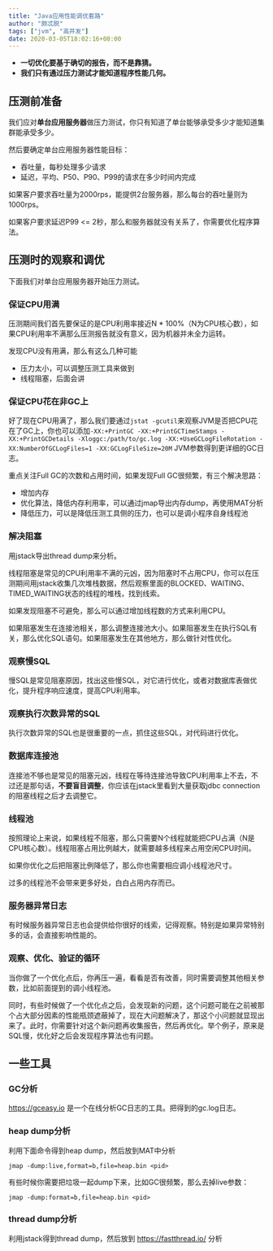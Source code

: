```yaml
---
title: "Java应用性能调优套路"
author: "颇忒脱"
tags: ["jvm", "高并发"]
date: 2020-03-05T18:02:16+08:00
---
```


<!--more-->

* **一切优化要基于确切的报告，而不是靠猜。**
* **我们只有通过压力测试才能知道程序性能几何。**

## 压测前准备


我们应对**单台应用服务器**做压力测试，你只有知道了单台能够承受多少才能知道集群能承受多少。

然后要确定单台应用服务器性能目标：

  - 吞吐量，每秒处理多少请求
  - 延迟，平均、P50、P90、P99的请求在多少时间内完成

如果客户要求吞吐量为2000rps，能提供2台服务器，那么每台的吞吐量则为1000rps。

如果客户要求延迟P99 <= 2秒，那么和服务器就没有关系了，你需要优化程序算法。

## 压测时的观察和调优

下面我们对单台应用服务器开始压力测试。

### 保证CPU用满

压测期间我们首先要保证的是CPU利用率接近N * 100%（N为CPU核心数），如果CPU利用率不满那么压测报告就没有意义，因为机器并未全力运转。

发现CPU没有用满，那么有这么几种可能

  - 压力太小，可以调整压测工具来做到
  - 线程阻塞，后面会讲

### 保证CPU花在非GC上

好了现在CPU用满了，那么我们要通过`jstat -gcutil`来观察JVM是否把CPU花在了GC上，你也可以添加`-XX:+PrintGC -XX:+PrintGCTimeStamps -XX:+PrintGCDetails -Xloggc:/path/to/gc.log -XX:+UseGCLogFileRotation -XX:NumberOfGCLogFiles=1 -XX:GCLogFileSize=20M` JVM参数得到更详细的GC日志。

重点关注Full GC的次数和占用时间，如果发现Full GC很频繁，有三个解决思路：

  - 增加内存
  - 优化算法，降低内存利用率，可以通过jmap导出内存dump，再使用MAT分析
  - 降低压力，可以是降低压测工具侧的压力，也可以是调小程序自身线程池

### 解决阻塞

用jstack导出thread dump来分析。

线程阻塞是常见的CPU利用率不满的元凶，因为阻塞时不占用CPU，你可以在压测期间用jstack收集几次堆栈数据，然后观察里面的BLOCKED、WAITING、TIMED_WAITING状态的线程的堆栈，找到线索。

如果发现阻塞不可避免，那么可以通过增加线程数的方式来利用CPU。

如果阻塞发生在连接池相关，那么调整连接池大小。如果阻塞发生在执行SQL有关，那么优化SQL语句。如果阻塞发生在其他地方，那么做针对性优化。

### 观察慢SQL

慢SQL是常见阻塞原因，找出这些慢SQL，对它进行优化，或者对数据库表做优化，提升程序响应速度，提高CPU利用率。

### 观察执行次数异常的SQL

执行次数异常的SQL也是很重要的一点，抓住这些SQL，对代码进行优化。

### 数据库连接池

连接池不够也是常见的阻塞元凶，线程在等待连接池导致CPU利用率上不去，不过还是那句话，**不要盲目调整**，你应该在jstack里看到大量获取jdbc connection的阻塞线程之后才去调整它。

### 线程池

按照理论上来说，如果线程不阻塞，那么只需要N个线程就能把CPU占满（N是CPU核心数）。线程阻塞占用比例越大，就需要越多线程来占用空闲CPU时间。

如果你优化之后把阻塞比例降低了，那么你也需要相应调小线程池尺寸。

过多的线程池不会带来更多好处，白白占用内存而已。

### 服务器异常日志

有时候服务器异常日志也会提供给你很好的线索，记得观察。特别是如果异常特别多的话，会直接影响性能的。

### 观察、优化、验证的循环

当你做了一个优化点后，你再压一遍，看看是否有改善，同时需要调整其他相关参数，比如前面提到的调小线程池。

同时，有些时候做了一个优化点之后，会发现新的问题，这个问题可能在之前被那个占大部分因素的性能瓶颈遮蔽掉了，现在大问题解决了，那这个小问题就显现出来了。此时，你需要针对这个新问题再收集报告，然后再优化。举个例子，原来是SQL慢，优化好之后会发现程序算法也有问题。

## 一些工具

### GC分析

https://gceasy.io 是一个在线分析GC日志的工具。把得到的gc.log日志。

### heap dump分析

利用下面命令得到heap dump，然后放到MAT中分析

`jmap -dump:live,format=b,file=heap.bin <pid>`

有些时候你需要把垃圾一起dump下来，比如GC很频繁，那么去掉live参数：

`jmap -dump:format=b,file=heap.bin <pid>`

### thread dump分析

利用jstack得到thread dump，然后放到 https://fastthread.io/ 分析
